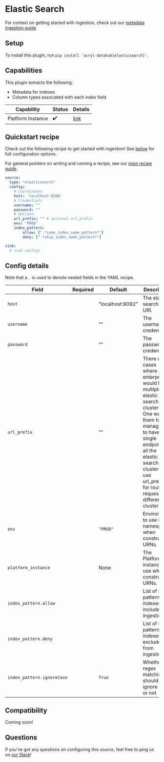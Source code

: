 # Elastic Search

For context on getting started with ingestion, check out our [metadata ingestion guide](../README.md).

## Setup

To install this plugin, run `pip install 'acryl-datahub[elasticsearch]'`.

## Capabilities

This plugin extracts the following:

- Metadata for indexes
- Column types associated with each index field

| Capability | Status | Details | 
| -----------| ------ | ---- |
| Platform Instance | ✔️ | [link](../../docs/platform-instances.md) |


## Quickstart recipe

Check out the following recipe to get started with ingestion! See [below](#config-details) for full configuration options.

For general pointers on writing and running a recipe, see our [main recipe guide](../README.md#recipes).

```yml
source:
  type: "elasticsearch"
  config:
    # Coordinates
    host: 'localhost:9200'
    # Credentials
    username: ""
    password: ""
    # Options
    url_prefix: "" # optional url_prefix
    env: "PROD"
    index_pattern:
        allow: [".*some_index_name_pattern*"]
        deny: [".*skip_index_name_pattern*"]

sink:
  # sink configs
```

## Config details

Note that a `.` is used to denote nested fields in the YAML recipe.


| Field                       | Required | Default          | Description                                                   |
| --------------------------- | -------- | ---------------- |---------------------------------------------------------------|
| `host`                      |          | "localhost:9092" | The elastic search host URI.                                  |
| `username`                  |          | ""               | The username credential.                                      |
| `password`                  |          | ""               | The password credential.                                      |
| `url_prefix`                |          | ""               | There are cases where an enterprise would have multiple elastic search clusters. One way for them to manage is to have a single endpoint for all the elastic search clusters and use url_prefix for routing requests to different clusters.                            |
| `env`                       |          | `"PROD"`         | Environment to use in namespace when constructing URNs.       |
| `platform_instance`         |          | None             | The Platform instance to use while constructing URNs.         |
| `index_pattern.allow`       |          |                  | List of regex patterns for indexes to include in ingestion.   |
| `index_pattern.deny`        |          |                  | List of regex patterns for indexes to exclude from ingestion. |
| `index_pattern.ignoreCase`  |          | `True`           | Whether regex matching should ignore case or not              |

## Compatibility

Coming soon!

## Questions

If you've got any questions on configuring this source, feel free to ping us on [our Slack](https://slack.datahubproject.io/)!
